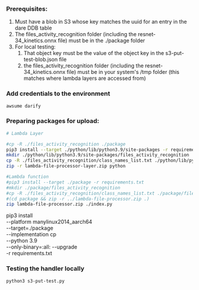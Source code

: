 ### Prerequisites:
1. Must have a blob in S3 whose key matches the uuid for an entry in the dare DDB table
2. The files_activity_recognition folder (including the resnet-34_kinetics.onnx file) must be in the ./package folder
3. For local testing:
   1. That object key must be the value of the object key in the s3-put-test-blob.json file
   2. the files_activity_recognition folder (including the resnet-34_kinetics.onnx file) must be in your system's /tmp folder (this matches where lambda layers are accessed from)

### Add credentials to the environment
```bash
awsume darify
```

### Preparing packages for upload:
```bash
# Lambda Layer

#cp -R ./files_activity_recognition ./package
pip3 install --target ./python/lib/python3.9/site-packages -r requirements.txt
mkdir ./python/lib/python3.9/site-packages/files_activity_recognition
cp -R ./files_activity_recognition/class_names_list.txt ./python/lib/python3.9/site-packages/files_activity_recognition
zip -r lambda-file-processor-layer.zip python

#Lambda function
#pip3 install --target ./package -r requirements.txt
#mkdir ./package/files_activity_recognition
#cp -R ./files_activity_recognition/class_names_list.txt ./package/files_activity_recognition
#(cd package && zip -r ../lambda-file-processor.zip .)
zip lambda-file-processor.zip ./index.py
```
pip3 install \
--platform manylinux2014_aarch64 \
--target=./package \
--implementation cp \
--python 3.9 \
--only-binary=:all: --upgrade \
-r requirements.txt

### Testing the handler locally
```bash
python3 s3-put-test.py
```